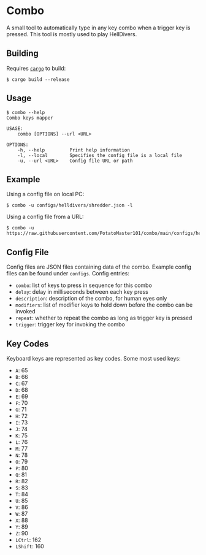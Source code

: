 # Combo
A small tool to automatically type in any key combo when a trigger key is pressed. This tool is mostly used to play HellDivers.

## Building
Requires [`cargo`](https://www.rust-lang.org/) to build:
```
$ cargo build --release
```

## Usage
```
$ combo --help
Combo keys mapper

USAGE:
    combo [OPTIONS] --url <URL>

OPTIONS:
    -h, --help         Print help information
    -l, --local        Specifies the config file is a local file
    -u, --url <URL>    Config file URL or path
```

## Example
Using a config file on local PC:
```
$ combo -u configs/helldivers/shredder.json -l
```

Using a config file from a URL:
```
$ combo -u https://raw.githubusercontent.com/PotatoMaster101/combo/main/configs/helldivers/shredder.json
```

## Config File
Config files are JSON files containing data of the combo. Example config files can be found under `configs`. Config entries:
- `combo`: list of keys to press in sequence for this combo
- `delay`: delay in milliseconds between each key press
- `description`: description of the combo, for human eyes only
- `modifiers`: list of modifier keys to hold down before the combo can be invoked
- `repeat`: whether to repeat the combo as long as trigger key is pressed
- `trigger`: trigger key for invoking the combo

## Key Codes
Keyboard keys are represented as key codes. Some most used keys:
- `A`: 65
- `B`: 66
- `C`: 67
- `D`: 68
- `E`: 69
- `F`: 70
- `G`: 71
- `H`: 72
- `I`: 73
- `J`: 74
- `K`: 75
- `L`: 76
- `M`: 77
- `N`: 78
- `O`: 79
- `P`: 80
- `Q`: 81
- `R`: 82
- `S`: 83
- `T`: 84
- `U`: 85
- `V`: 86
- `W`: 87
- `X`: 88
- `Y`: 89
- `Z`: 90
- `LCtrl`: 162
- `LShift`: 160
